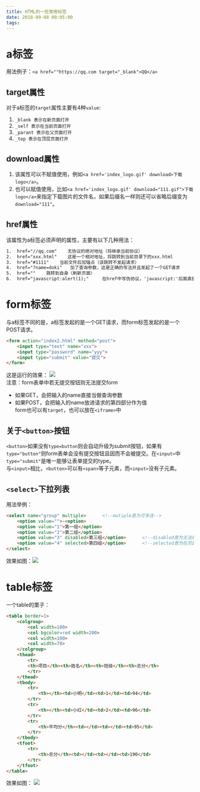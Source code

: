 ```yaml
---
title: HTML的一些常用标签
date: 2018-09-08 00:05:00
tags:
---
```

# a标签
用法例子：`<a href=""https://qq.com target="_blank">QQ</a>`
## target属性
对于a标签的`target`属性主要有4种`value`:<br>
1. `_blank 表示在新页面打开`
1. `_self 表示在当前页面打开`
1. `_parant 表示在父页面打开`
1. `_top 表示在顶层页面打开`
## download属性
1. 该属性可以不赋值使用，例如`<a href='index_logo.gif' download>下载logo</a>`。
1. 也可以赋值使用，比如`<a href='index_logo.gif' download="111.gif">下载logo</a>`来指定下载图片的文件名，如果后缀名一样则还可以省略后缀变为`download="111"`。
## href属性
该属性为a标签必须声明的属性，主要有以下几种用法：
```html
1.  href="//qq.com"    无协议的绝对地址（将继承当前协议）
2.  href="xxx.html"    这是一个相对地址，将跳转到当前目录下的xxx.html
3.  href="#1111"    当前文件后加锚点（该跳转不发起请求）
4.  href="?name=doki"   加了查询参数，这是正确的写法并且发起了一个GET请求
5.  href=""    跳转到自身（刷新页面）
6.  href="javascript:alert(1);"     在href中写伪协议，'javascript:'后面直接写代码，注意代码以';'结尾，这种情形下有一种用法：href="javascript:;"其结果是什么都不做
```
# form标签
与a标签不同的是，a标签发起的是一个GET请求，而form标签发起的是一个POST请求。
```html
<form action="index2.html" method="post">
    <input type="text" name="xxx">
    <input type="password" name="yyy">
    <input type="submit" value="提交">
</form>
```
这是运行的效果：
![](http://ww1.sinaimg.cn/large/abbc1cebly1fv6tap6wnjj21gb0l4wgz.jpg)<br>
注意：form表单中若无提交按钮则无法提交form
<br>
* 如果GET，会把输入的name直接当做查询参数
* 如果POST，会把输入的name放进请求的第四部分作为值<br>
form也可以有`target`，也可以放在`<iframe>`中
## 关于`<button>`按钮
`<button>`如果没有`type=button`则会自动升级为submit按钮，如果有`type="button"`则form表单会没有提交按钮且因而不会被提交。在`<input>`中`type="submit"`是唯一能够让表单提交的type。<br>
与`<input>`相比，`<button>`可以有`<span>`等子元素，而`<input>`没有子元素。
## `<select>`下拉列表
用法举例：
```html
<select name="group" multiple>      <!--mutiple意为可多选-->
    <option value="">-<option>
    <option value="1">第一组</option>
    <option value="2">第二组</option>
    <option value="3" disabled>第三组</option>      <!--disabled意为无法被选中-->
    <option value="4" selected>第四组</option>      <!--selected意为在页面加载时被预先选定-->
</select>
```
效果如图：![](http://ww1.sinaimg.cn/large/abbc1cebly1fv769636dpj20ci09hdfs.jpg)
# table标签
一个table的栗子：
```html
<table border=1>
    <colgroup>
        <col width=100>
        <col bgcolor=red width=200>
        <col width=100>
        <col width=70>
    </colgroup>
    <thead>
        <tr>
        <th>项目</th><th>姓名</th><th>班级</th><th>总分</th>
        </tr>
    </thead>
    <tbody>
        <tr>
            <th></th><td>小明</td><td>1</td><td>94</td>
        </tr>
        <tr>
            <th></th><td>小红</td><td>2</td><td>96</td>
        </tr>
        <tr>
            <th>平均分</th><td></td><td></td><td>95</td>
        </tr>
    </tbody>
    <tfoot>
        <tr>
            <th>总分</th><td></td><td></td><td>190</td>
        </tr>
    </tfoot>
</table>
```
效果如图：
![](http://ww1.sinaimg.cn/large/abbc1cebly1fv76uu7wiij20na09jt92.jpg)